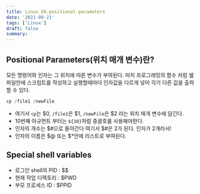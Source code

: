 ```yaml
---
title: Linux_08.positional parameters
date: '2021-09-21'
tags: ['Linux']
draft: false
summary:
---
```


## Positional Parameters(위치 매개 변수)란?

모든 명령어와 인자는 그 위치에 따른 변수가 부여된다. 마치 프로그래밍의 함수 처럼 쉘 파일안에 스크립트를 작성하고 실행할때마다 인자값을 다르게 넣어 각기 다른 값을 출력할 수 있다.

```s
cp /file1 /newFile
```

- 여기서 `cp`는 $0, `/file1`은 $1, `/newFile`은 $2 라는 위치 매개 변수에 담긴다.
- 10번째 아규먼트 부터는 `${10}`처럼 중괄호를 사용해야한다.
- 인자의 개수는 $#으로 들어간다 여기서 $#은 2가 된다. 인자가 2개라서!
- 인자의 이름은 $@ 또는 $\*안에 리스트로 부여된다.

## Special shell variables

- 로그인 shell의 PID : $$
- 현재 작업 디렉토리 : $PWD
- 부모 프로세스 ID : $PPID
